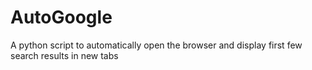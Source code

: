 # AutoGoogle
A python script to automatically open the browser and display first few search results in new tabs
